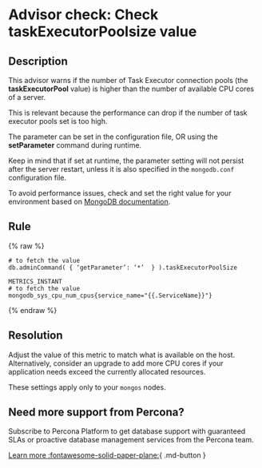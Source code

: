 # Advisor check: Check taskExecutorPoolsize value

## Description
This advisor warns if the number of Task Executor connection pools (the **taskExecutorPool** value) is higher than the number of available CPU cores of a server. 

This is relevant because the performance can drop if the number of task executor pools set is too high.

The parameter can be set in the configuration file, OR using the **setParameter** command during runtime. 

Keep in mind that if set at runtime, the parameter setting will not persist after the server restart, unless it is also specified in the `mongodb.conf`  configuration file. 

To avoid performance issues, check and set the right value for your environment based on [MongoDB documentation](https://www.mongodb.com/docs/manual/reference/parameters/#mongodb-parameter-param.taskExecutorPoolSize).   

## Rule

{% raw %}
```MONGODB_GETPARAMETER
# to fetch the value
db.adminCommand( { ‘getParameter’: ‘*’  } ).taskExecutorPoolSize

METRICS_INSTANT
# to fetch the value
mongodb_sys_cpu_num_cpus{service_name="{{.ServiceName}}"}

``` 
{% endraw %}

## Resolution
Adjust the value of this metric to match what is available on the host. Alternatively, consider an upgrade to add more CPU cores if your application needs exceed the currently allocated resources.

These settings apply only to your `mongos` nodes.

## Need more support from Percona?
Subscribe to Percona Platform to get database support with guaranteed SLAs or proactive database management services from the Percona team.

[Learn more :fontawesome-solid-paper-plane:](https://per.co.na/subscribe){ .md-button }